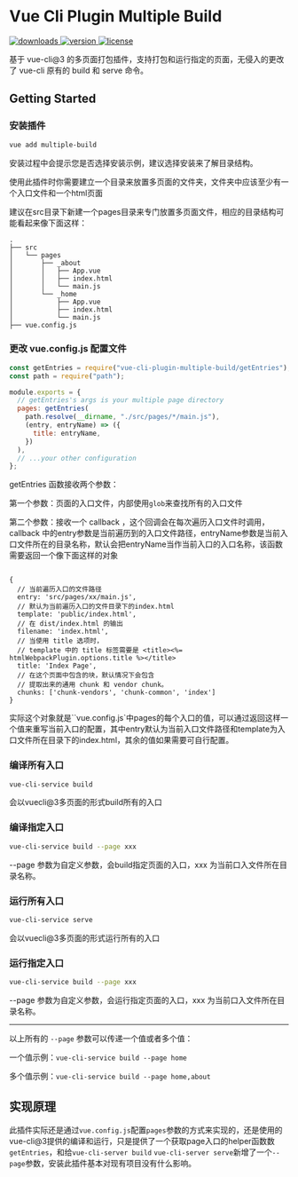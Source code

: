 # Vue Cli Plugin Multiple Build

<a href="https://www.npmjs.com/package/vue-cli-plugin-multiple-build">
  <img alt="downloads" src="https://img.shields.io/npm/dw/vue-cli-plugin-multiple-build">
</a>
<a href="https://www.npmjs.com/package/vue-cli-plugin-multiple-build">
  <img alt="version" src="https://img.shields.io/npm/v/vue-cli-plugin-multiple-build">
</a>

<a href="https://www.npmjs.com/package/vue-cli-plugin-multiple-build">
  <img alt="license" src="https://img.shields.io/npm/l/vue-cli-plugin-multiple-build">
</a>


基于 vue-cli@3 的多页面打包插件，支持打包和运行指定的页面，无侵入的更改了 vue-cli 原有的 build 和 serve 命令。

## Getting Started

### 安装插件

```bash
vue add multiple-build
```

安装过程中会提示您是否选择安装示例，建议选择安装来了解目录结构。

使用此插件时你需要建立一个目录来放置多页面的文件夹，文件夹中应该至少有一个入口文件和一个html页面

建议在src目录下新建一个pages目录来专门放置多页面文件，相应的目录结构可能看起来像下面这样：

```
.
├── src
│   └── pages
│       ├── _about
│       │   ├── App.vue
│       │   ├── index.html
│       │   └── main.js
│       └── _home
│           ├── App.vue
│           ├── index.html
│           └── main.js
├── vue.config.js

```

### 更改 vue.config.js 配置文件

```javascript
const getEntries = require("vue-cli-plugin-multiple-build/getEntries");
const path = require("path");

module.exports = {
  // getEntries's args is your multiple page directory
  pages: getEntries(
    path.resolve(__dirname, "./src/pages/*/main.js"),
    (entry, entryName) => ({
      title: entryName,
    })
  ),
  // ...your other configuration
};
```

getEntries 函数接收两个参数：

第一个参数：页面的入口文件，内部使用`glob`来查找所有的入口文件

第二个参数：接收一个 callback ，这个回调会在每次遍历入口文件时调用，callback 中的entry参数是当前遍历到的入口文件路径，entryName参数是当前入口文件所在的目录名称，默认会把entryName当作当前入口的入口名称，该函数需要返回一个像下面这样的对象

```

{
  // 当前遍历入口的文件路径
  entry: 'src/pages/xx/main.js',
  // 默认为当前遍历入口的文件目录下的index.html
  template: 'public/index.html',
  // 在 dist/index.html 的输出
  filename: 'index.html',
  // 当使用 title 选项时，
  // template 中的 title 标签需要是 <title><%= htmlWebpackPlugin.options.title %></title>
  title: 'Index Page',
  // 在这个页面中包含的块，默认情况下会包含
  // 提取出来的通用 chunk 和 vendor chunk。
  chunks: ['chunk-vendors', 'chunk-common', 'index']
}

```
实际这个对象就是``vue.config.js`中pages的每个入口的值，可以通过返回这样一个值来重写当前入口的配置，其中entry默认为当前入口文件路径和template为入口文件所在目录下的index.html，其余的值如果需要可自行配置。

### 编译所有入口

```bash
vue-cli-service build
```

会以vuecli@3多页面的形式build所有的入口

### 编译指定入口

```bash
vue-cli-service build --page xxx
```
--page 参数为自定义参数，会build指定页面的入口，xxx 为当前口入文件所在目录名称。

### 运行所有入口

```bash
vue-cli-service serve
```

会以vuecli@3多页面的形式运行所有的入口

### 运行指定入口

```bash
vue-cli-service build --page xxx
```
--page 参数为自定义参数，会运行指定页面的入口，xxx 为当前口入文件所在目录名称。

---

以上所有的 `--page` 参数可以传递一个值或者多个值：

一个值示例：`vue-cli-service build --page home`
 
多个值示例：`vue-cli-service build --page home,about` 

## 实现原理

此插件实际还是通过`vue.config.js`配置`pages`参数的方式来实现的，还是使用的vue-cli@3提供的编译和运行，只是提供了一个获取page入口的helper函数数`getEntries`，和给`vue-cli-server build` `vue-cli-server serve`新增了一个`--page`参数，安装此插件基本对现有项目没有什么影响。

